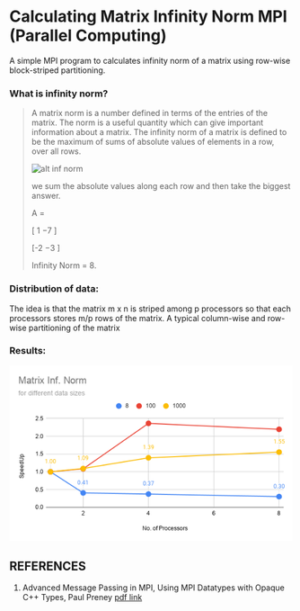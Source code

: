 # Calculating Matrix Infinity Norm MPI (Parallel Computing)
A simple MPI program to calculates infinity norm of a matrix using row-wise block-striped partitioning. 
<p>

<h3> What is infinity norm? </h3>

>A matrix norm is a number defined in terms of the entries of the matrix. The norm is a useful quantity which can give important information about a matrix.
> The infinity norm of a matrix is defined to be the maximum of sums of absolute values of elements in a row, over all rows.<p>
> ![alt inf norm](https://i.imgur.com/pHrwI2A.png)
> <p> we sum the absolute values along each row and then take the biggest answer. <p>
> A = <p>[ 1  −7 ]<p>
>     [-2  −3 ]<p>
> Infinity Norm = 8.
  
### Distribution of data:
The idea is that the matrix m x n is striped among p processors so that each processors stores m/p rows of the matrix. A typical column-wise and row-wise partitioning of the matrix

### Results:

![alt results](https://github.com/Amagnum/Calculate-matrix-infinity-norm-mpi/blob/main/img/Matrix%20Inf.%20Norm.png)

## REFERENCES
1. Advanced Message Passing in MPI, Using MPI Datatypes with Opaque C++ Types, Paul Preney [pdf link](https://www.sharcnet.ca/help/images/f/fa/MPI_Datatypes_with_Opaque_Types_seminar_2014.pdf)
